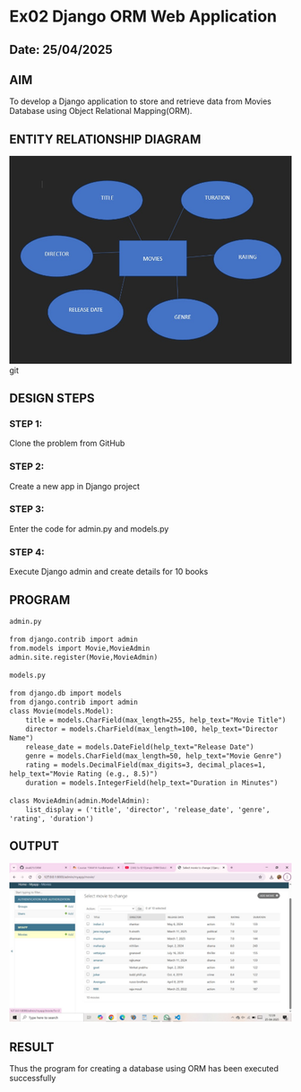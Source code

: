 # Ex02 Django ORM Web Application
## Date: 25/04/2025

## AIM
To develop a Django application to store and retrieve data from Movies Database using Object Relational Mapping(ORM).
## ENTITY RELATIONSHIP DIAGRAM
![alt text](<WhatsApp Image 2025-04-25 at 15.16.14_1a94b297.jpg>)
git
## DESIGN STEPS
### STEP 1:
Clone the problem from GitHub

### STEP 2:
Create a new app in Django project

### STEP 3:
Enter the code for admin.py and models.py

### STEP 4:
Execute Django admin and create details for 10 books

## PROGRAM
```
admin.py

from django.contrib import admin
from.models import Movie,MovieAdmin
admin.site.register(Movie,MovieAdmin)

models.py

from django.db import models
from django.contrib import admin
class Movie(models.Model):
    title = models.CharField(max_length=255, help_text="Movie Title")
    director = models.CharField(max_length=100, help_text="Director Name")
    release_date = models.DateField(help_text="Release Date")
    genre = models.CharField(max_length=50, help_text="Movie Genre")
    rating = models.DecimalField(max_digits=3, decimal_places=1, help_text="Movie Rating (e.g., 8.5)")
    duration = models.IntegerField(help_text="Duration in Minutes")

class MovieAdmin(admin.ModelAdmin):
    list_display = ('title', 'director', 'release_date', 'genre', 'rating', 'duration')

```


## OUTPUT
![alt text](<WhatsApp Image 2025-04-25 at 12.29.16_eac156db.jpg>)



## RESULT
Thus the program for creating a database using ORM has been executed successfully
